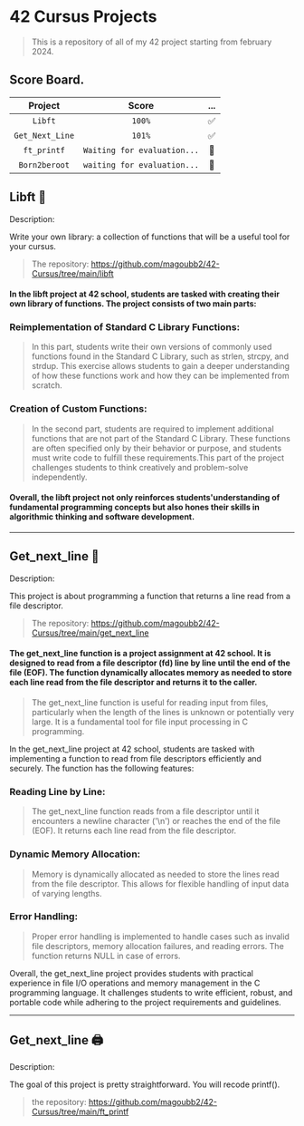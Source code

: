 # 42 Cursus Projects

>This is a repository of all of my 42 project starting from february 2024.

## Score Board.
|     **Project**     |           **Score**            |           ...           |
|:-------------------:|:------------------------------:|:-----------------------:|
|     ```Libft```     |           ```100%```           |    :white_check_mark:   |
| ```Get_Next_Line``` |           ```101%```           |    :white_check_mark:   |
|   ```ft_printf```   | ```Waiting for evaluation...```|:arrows_counterclockwise:|
|  ```Born2beroot```  | ```waiting for evaluation...```|:arrows_counterclockwise:|
## Libft :book:
Description:

Write your own library: a collection of functions that will be a useful tool for your cursus.

>The repository: https://github.com/magoubb2/42-Cursus/tree/main/libft

#### In the libft project at 42 school, students are tasked with creating their own library of functions. The project consists of two main parts:
### Reimplementation of Standard C Library Functions:

>In this part, students write their own versions of commonly used functions found in the Standard C Library, such as strlen, strcpy, and strdup. This exercise allows students to gain a deeper understanding of how these functions work and how they can be implemented from scratch.

### Creation of Custom Functions:

>In the second part, students are required to implement additional functions that are not part of the Standard C Library. These functions are often specified only by their behavior or purpose, and students must write code to fulfill these requirements.This part of the project challenges students to think creatively and problem-solve independently.

#### Overall, the libft project not only reinforces students'understanding of fundamental programming concepts but also hones their skills in algorithmic thinking and software development.
---------------------------------------------------------------

## Get_next_line 📝
Description:

This project is about programming a function that returns a line read from a file descriptor.

>The repository: https://github.com/magoubb2/42-Cursus/tree/main/get_next_line

#### The get_next_line function is a project assignment at 42 school. It is designed to read from a file descriptor (fd) line by line until the end of the file (EOF). The function dynamically allocates memory as needed to store each line read from the file descriptor and returns it to the caller.

>The get_next_line function is useful for reading input from files, particularly when the length of the lines is unknown or potentially very large. It is a fundamental tool for file input processing in C programming.

In the get_next_line project at 42 school, students are tasked with implementing a function to read from file descriptors efficiently and securely. The function has the following features:

### Reading Line by Line:
>The get_next_line function reads from a file descriptor until it encounters a newline character ('\n') or reaches the end of the file (EOF). It returns each line read from the file descriptor.
### Dynamic Memory Allocation:
>Memory is dynamically allocated as needed to store the lines read from the file descriptor. This allows for flexible handling of input data of varying lengths.
### Error Handling:
>Proper error handling is implemented to handle cases such as invalid file descriptors, memory allocation failures, and reading errors. The function returns NULL in case of errors.

Overall, the get_next_line project provides students with practical experience in file I/O operations and memory management in the C programming language. It challenges students to write efficient, robust, and portable code while adhering to the project requirements and guidelines.

-----------------------------------------------------------------

## Get_next_line 🖨
Description:

The goal of this project is pretty straightforward. You will recode printf().

> the repository: https://github.com/magoubb2/42-Cursus/tree/main/ft_printf
